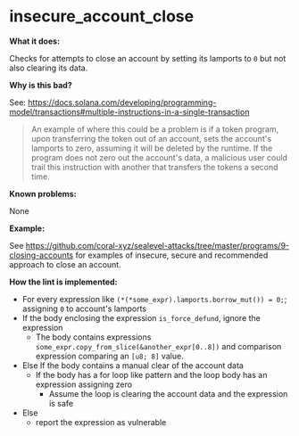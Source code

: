 # insecure_account_close

**What it does:**

Checks for attempts to close an account by setting its lamports to `0` but
not also clearing its data.

**Why is this bad?**

See: https://docs.solana.com/developing/programming-model/transactions#multiple-instructions-in-a-single-transaction

> An example of where this could be a problem is if a token program, upon transferring the token out of an account, sets the account's lamports to zero, assuming it will be deleted by the runtime. If the program does not zero out the account's data, a malicious user could trail this instruction with another that transfers the tokens a second time.

**Known problems:**

None

**Example:**

See https://github.com/coral-xyz/sealevel-attacks/tree/master/programs/9-closing-accounts for examples of insecure, secure and recommended
approach to close an account.

**How the lint is implemented:**

- For every expression like `(*(*some_expr).lamports.borrow_mut()) = 0;`; assigning `0` to account's lamports
- If the body enclosing the expression `is_force_defund`, ignore the expression
  - The body contains expressions `some_expr.copy_from_slice(&another_expr[0..8])`
    and comparison expression comparing an `[u8; 8]` value.
- Else If the body contains a manual clear of the account data
  - If the body has a for loop like pattern and the loop body has an expression
    assigning zero
    - Assume the loop is clearing the account data and the expression is safe
- Else
  - report the expression as vulnerable
